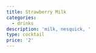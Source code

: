 ```yaml
---
title: Strawberry Milk
categories:
  - drinks
description: 'milk, nesquick, '
type: cocktail
price: '2'
---
```


